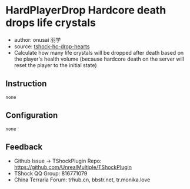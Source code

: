 # HardPlayerDrop Hardcore death drops life crystals

- author: onusai 羽学
- source: [tshock-hc-drop-hearts](https://github.com/onusai/tshock-hc-drop-hearts)
- Calculate how many life crystals will be dropped after death based on the player's health volume (because hardcore death on the server will reset the player to the initial state)

## Instruction

```
none
```

## Configuration
```json5
none
```

## Feedback
- Github Issue -> TShockPlugin Repo: https://github.com/UnrealMultiple/TShockPlugin
- TShock QQ Group: 816771079
- China Terraria Forum: trhub.cn, bbstr.net, tr.monika.love
